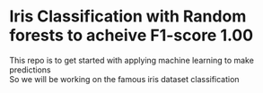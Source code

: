 # Iris Classification with Random forests to acheive F1-score 1.00
This repo is to get started with applying machine learning to make predictions\
So we will be working on the famous iris dataset classification

